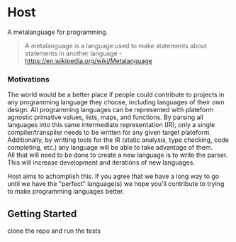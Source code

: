 
# Host 
A metalanguage for programming.
> A metalanguage is a language used to make statements about statements in another language
-https://en.wikipedia.org/wiki/Metalanguage


### Motivations 
The world would be a better place if people could contribute to projects in any programming language they choose, including languages of their own design.
All programming languages can be represented with plateform agnostic primative values, lists, maps, and functions. 
By parsing all languages into this same intermediate representation (IR), only a single compiler/transpiler needs to be written for any given target plateform.
Additionally, by writting tools for the IR (static analysis, type checking, code completing, etc.) any language will be able to take advantage of them.  
All that will need to be done to create a new language is to write the parser.  This will increase development and iterations of new languages.

Host aims to achomplish this. If you agree that we have a long way to go until we have the "perfect" language(s) we hope you'll 
contribute to trying to make programming languages better.

## Getting Started

clone the repo and run the tests